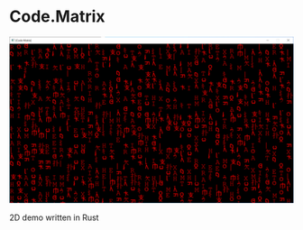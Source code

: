 # Code.Matrix

![ScreenShot1](https://github.com/lostjared/Code.Matrix/blob/main/screens/matrix.1.png?raw=true "screenshot1")

2D demo written in Rust
